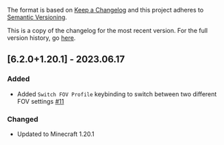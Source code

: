 The format is based on [Keep a Changelog](http://keepachangelog.com/en/1.0.0/) and this project adheres to [Semantic Versioning](http://semver.org/spec/v2.0.0.html).

This is a copy of the changelog for the most recent version. For the full version history, go [here](https://github.com/illusivesoulworks/customfov/blob/1.19.4/CHANGELOG.md).

## [6.2.0+1.20.1] - 2023.06.17
### Added
- Added `Switch FOV Profile` keybinding to switch between two different FOV settings [#11](https://github.com/illusivesoulworks/customfov/issues/11)
### Changed
- Updated to Minecraft 1.20.1
